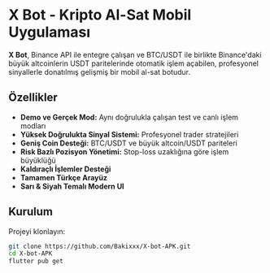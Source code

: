 # X Bot - Kripto Al-Sat Mobil Uygulaması

**X Bot**, Binance API ile entegre çalışan ve BTC/USDT ile birlikte Binance'daki büyük altcoinlerin USDT paritelerinde otomatik işlem açabilen, profesyonel sinyallerle donatılmış gelişmiş bir mobil al-sat botudur.

## Özellikler

- **Demo ve Gerçek Mod:** Aynı doğrulukla çalışan test ve canlı işlem modları
- **Yüksek Doğrulukta Sinyal Sistemi:** Profesyonel trader stratejileri
- **Geniş Coin Desteği:** BTC/USDT ve büyük altcoin/USDT pariteleri
- **Risk Bazlı Pozisyon Yönetimi:** Stop-loss uzaklığına göre işlem büyüklüğü
- **Kaldıraçlı İşlemler Desteği**
- **Tamamen Türkçe Arayüz**
- **Sarı & Siyah Temalı Modern UI**

## Kurulum

Projeyi klonlayın:

```bash
git clone https://github.com/Bakixxx/X-bot-APK.git
cd X-bot-APK
flutter pub get

